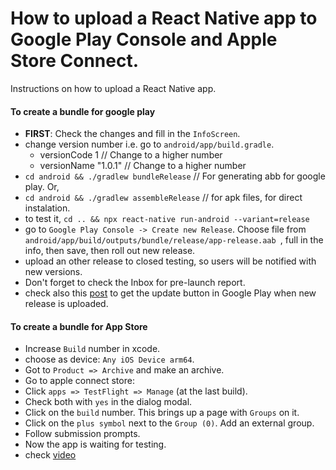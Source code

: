 # How to upload a React Native app to Google Play Console and Apple Store Connect.
Instructions on how to upload a React Native app.


#### To create a bundle for google play

- **FIRST**: Check the changes and fill in the `InfoScreen`.
- change version number i.e. go to `android/app/build.gradle`.
  - versionCode 1 // Change to a higher number
  - versionName "1.0.1" // Change to a higher number
- `cd android && ./gradlew bundleRelease` // For generating abb for google play. Or,
- `cd android && ./gradlew assembleRelease` // for apk files, for direct instalation.
- to test it, `cd .. && npx react-native run-android --variant=release`
- go to `Google Play Console -> Create new Release`. Choose file from `android/app/build/outputs/bundle/release/app-release.aab `, full in the info, then save, then roll out new release.
- upload an other release to closed testing, so users will be notified with new versions.
- Don't forget to check the Inbox for pre-launch report.
- check also this [post](https://stackoverflow.com/questions/66911642/google-play-android-app-internal-testing-update-button-not-shown-to-internal-t) to get the update button in Google Play when new release is uploaded.

#### To create a bundle for App Store

- Increase `Build` number in xcode.
- choose as device: `Any iOS Device arm64`.
- Got to `Product => Archive` and make an archive.
- Go to apple connect store:
- Click `apps => TestFlight => Manage` (at the last build).
- Check both with `yes` in the dialog modal.
- Click on the `build` number. This brings up a page with `Groups` on it.
- Click on the `plus symbol` next to the `Group (0)`. Add an external group.
- Follow submission prompts.
- Now the app is waiting for testing.
- check [video](https://www.youtube.com/watch?v=DLvdZtTAJrE&t=84s)
